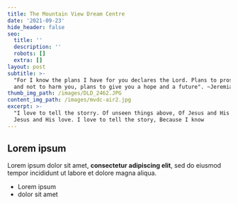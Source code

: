 ```yaml
---
title: The Mountain View Dream Centre
date: '2021-09-23'
hide_header: false
seo:
  title: ''
  description: ''
  robots: []
  extra: []
layout: post
subtitle: >-
  "For I know the plans I have for you declares the Lord. Plans to prosper you
  and not to harm you, plans to give you a hope and a future". ~Jeremiah 29:11
thumb_img_path: /images/DLD_2462.JPG
content_img_path: /images/mvdc-air2.jpg
excerpt: >-
  "I love to tell the storry. Of unseen things above, Of Jesus and His glory, of
  Jesus and His love. I love to tell the story, Because I know 
---
```

## Lorem ipsum

Lorem ipsum dolor sit amet, **consectetur adipiscing elit**, sed do eiusmod tempor incididunt ut labore et dolore magna aliqua.

- Lorem ipsum
- dolor sit amet